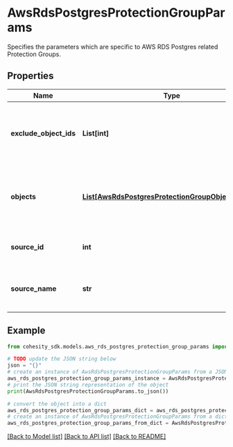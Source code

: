 # AwsRdsPostgresProtectionGroupParams

Specifies the parameters which are specific to AWS RDS Postgres related Protection Groups.

## Properties

Name | Type | Description | Notes
------------ | ------------- | ------------- | -------------
**exclude_object_ids** | **List[int]** | Specifies the objects to be excluded in the Protection Group. | [optional] 
**objects** | [**List[AwsRdsPostgresProtectionGroupObjectParams]**](AwsRdsPostgresProtectionGroupObjectParams.md) | Specifies the objects to be included in the Protection Group. | [optional] 
**source_id** | **int** | Specifies the id of the parent of the objects. | [optional] [readonly] 
**source_name** | **str** | Specifies the name of the parent of the objects. | [optional] [readonly] 

## Example

```python
from cohesity_sdk.models.aws_rds_postgres_protection_group_params import AwsRdsPostgresProtectionGroupParams

# TODO update the JSON string below
json = "{}"
# create an instance of AwsRdsPostgresProtectionGroupParams from a JSON string
aws_rds_postgres_protection_group_params_instance = AwsRdsPostgresProtectionGroupParams.from_json(json)
# print the JSON string representation of the object
print(AwsRdsPostgresProtectionGroupParams.to_json())

# convert the object into a dict
aws_rds_postgres_protection_group_params_dict = aws_rds_postgres_protection_group_params_instance.to_dict()
# create an instance of AwsRdsPostgresProtectionGroupParams from a dict
aws_rds_postgres_protection_group_params_from_dict = AwsRdsPostgresProtectionGroupParams.from_dict(aws_rds_postgres_protection_group_params_dict)
```
[[Back to Model list]](../README.md#documentation-for-models) [[Back to API list]](../README.md#documentation-for-api-endpoints) [[Back to README]](../README.md)


